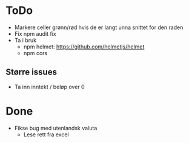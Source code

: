 # ToDo

- Markere celler grønn/rød hvis de er langt unna snittet for den raden
- Fix npm audit fix
- Ta i bruk
  - npm helmet: https://github.com/helmetjs/helmet
  - npm cors

## Større issues

- Ta inn inntekt / beløp over 0

# Done

- Fikse bug med utenlandsk valuta
    - Lese rett fra excel
